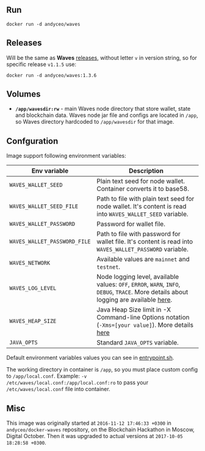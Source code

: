 ## Run

    docker run -d andyceo/waves


## Releases

Will be the same as **Waves** [releases](https://github.com/wavesplatform/Waves/releases), without letter `v` in version string, so for specific release `v1.1.5` use:

    docker run -d andyceo/waves:1.3.6


## Volumes

- **`/app/wavesdir:rw`** - main Waves node directory that store wallet, state and blockchain data. Waves node jar file and configs are located in `/app`, so Waves directory hardcoded to `/app/wavesdir` for that image.


## Confguration

Image support following environment variables:

|Env variable                 |Description   |
|-----------------------------|--------------|
|`WAVES_WALLET_SEED`          |Plain text seed for node wallet. Container converts it to base58.   |
|`WAVES_WALLET_SEED_FILE`     |Path to file with plain text seed for node wallet. It's content is read into `WAVES_WALLET_SEED` variable.   |
|`WAVES_WALLET_PASSWORD`      |Password for wallet file.    |
|`WAVES_WALLET_PASSWORD_FILE` |Path to file with password for wallet file. It's content is read into `WAVES_WALLET_PASSWORD` variable.   |
|`WAVES_NETWORK`              |Available values are `mainnet` and `testnet`.   |
|`WAVES_LOG_LEVEL`            |Node logging level, available values: `OFF`, `ERROR`, `WARN`, `INFO`, `DEBUG`, `TRACE`. More details about logging are available [here](https://docs.wavesplatform.com/en/waves-full-node/logging.html).   |
|`WAVES_HEAP_SIZE`            |Java Heap Size limit in -X Command-line Options notation (`-Xms=[your value]`). More details [here](https://docs.oracle.com/cd/E13150_01/jrockit_jvm/jrockit/jrdocs/refman/optionX.html)   |
|`JAVA_OPTS`                  |Standard `JAVA_OPTS` variable.   |

Default environment variables values you can see in [entrypoint.sh](entrypoint.sh).

The working directory in container is `/app`, so you must place custom config to `/app/local.conf`. Example: `-v /etc/waves/local.conf:/app/local.conf:ro` to pass your `/etc/waves/local.conf` file into container.


## Misc

This image was originally started at `2016-11-12 17:46:33 +0300` in `andyceo/docker-waves` repository, on the Blockchain Hackathon in Moscow, Digital October. Then it was upgraded to actual versions at `2017-10-05 18:28:58 +0300`.
